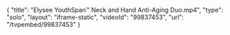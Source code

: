 {
    "title": "Elysee YouthSpan&trade; Neck and Hand Anti-Aging Duo.mp4",
    "type": "solo",
    "layout": "iframe-static",
    "videoId": "99837453",
    "url": "\/tvpembed\/99837453"
}